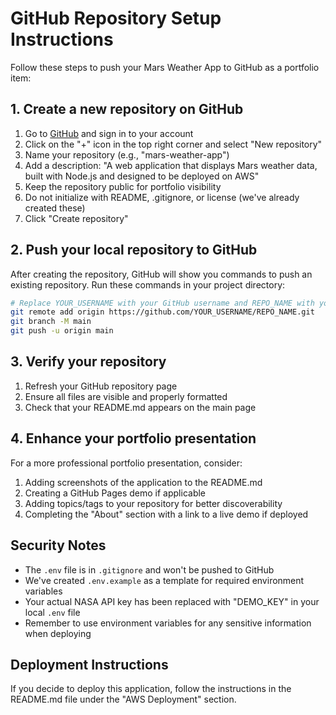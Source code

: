 # GitHub Repository Setup Instructions

Follow these steps to push your Mars Weather App to GitHub as a portfolio item:

## 1. Create a new repository on GitHub

1. Go to [GitHub](https://github.com/) and sign in to your account
2. Click on the "+" icon in the top right corner and select "New repository"
3. Name your repository (e.g., "mars-weather-app")
4. Add a description: "A web application that displays Mars weather data, built with Node.js and designed to be deployed on AWS"
5. Keep the repository public for portfolio visibility
6. Do not initialize with README, .gitignore, or license (we've already created these)
7. Click "Create repository"

## 2. Push your local repository to GitHub

After creating the repository, GitHub will show you commands to push an existing repository. Run these commands in your project directory:

```bash
# Replace YOUR_USERNAME with your GitHub username and REPO_NAME with your repository name
git remote add origin https://github.com/YOUR_USERNAME/REPO_NAME.git
git branch -M main
git push -u origin main
```

## 3. Verify your repository

1. Refresh your GitHub repository page
2. Ensure all files are visible and properly formatted
3. Check that your README.md appears on the main page

## 4. Enhance your portfolio presentation

For a more professional portfolio presentation, consider:

1. Adding screenshots of the application to the README.md
2. Creating a GitHub Pages demo if applicable
3. Adding topics/tags to your repository for better discoverability
4. Completing the "About" section with a link to a live demo if deployed

## Security Notes

- The `.env` file is in `.gitignore` and won't be pushed to GitHub
- We've created `.env.example` as a template for required environment variables
- Your actual NASA API key has been replaced with "DEMO_KEY" in your local `.env` file
- Remember to use environment variables for any sensitive information when deploying

## Deployment Instructions

If you decide to deploy this application, follow the instructions in the README.md file under the "AWS Deployment" section.